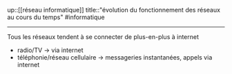 up::[[réseau informatique]]
title::"évolution du fonctionnement des réseaux au cours du temps"
#informatique

----

Tous les réseaux tendent à se connecter de plus-en-plus à internet
 - radio/TV -> via internet
 - téléphonie/réseau cellulaire -> messageries instantanées, appels via internet
